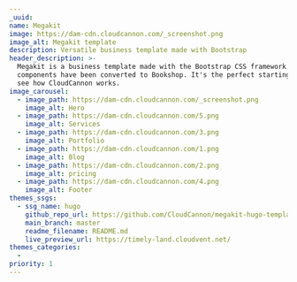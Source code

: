 ```yaml
---
_uuid:
name: Megakit
image: https://dam-cdn.cloudcannon.com/_screenshot.png
image_alt: Megakit template
description: Versatile business template made with Bootstrap
header_description: >-
  Megakit is a business template made with the Bootstrap CSS framework. The
  components have been converted to Bookshop. It's the perfect starting point to
  see how CloudCannon works.
image_carousel:
  - image_path: https://dam-cdn.cloudcannon.com/_screenshot.png
    image_alt: Hero
  - image_path: https://dam-cdn.cloudcannon.com/5.png
    image_alt: Services
  - image_path: https://dam-cdn.cloudcannon.com/3.png
    image_alt: Portfolio
  - image_path: https://dam-cdn.cloudcannon.com/1.png
    image_alt: Blog
  - image_path: https://dam-cdn.cloudcannon.com/2.png
    image_alt: pricing
  - image_path: https://dam-cdn.cloudcannon.com/4.png
    image_alt: Footer
themes_ssgs:
  - ssg_name: hugo
    github_repo_url: https://github.com/CloudCannon/megakit-hugo-template/
    main_branch: master
    readme_filename: README.md
    live_preview_url: https://timely-land.cloudvent.net/
themes_categories:
  -
priority: 1
---
```



